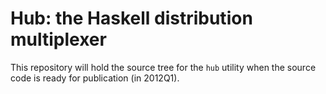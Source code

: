 Hub: the Haskell distribution multiplexer
=========================================

This repository will hold the source tree for the `hub`
utility when the source code is ready for publication
(in 2012Q1).
